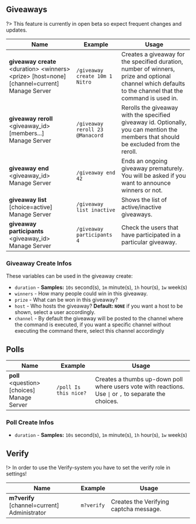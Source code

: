 ## Giveaways
?> This feature is currently in open beta so expect frequent changes and updates.

<!-- tabs:start -->
<!-- tab:Slash Commands -->
Name              | Example           | Usage                                                                         
 ---------------- | ----------------- | ----------------------------------------------------------------------------- 
**giveaway create** \<duration> \<winners> \<prize> [host=none] [channel=current]<br><span class="user-permissions">Manage Server</span> | `/giveaway create 10m 1 Nitro` | Creates a giveaway for the specified duration, number of winners, prize and optional channel which defaults to the channel that the command is used in.
**giveaway reroll** \<giveaway_id> [members...]<br><span class="user-permissions">Manage Server</span> | `/giveaway reroll 23 @Manacord` | Rerolls the giveaway with the specified giveaway id. Optionally, you can mention the members that should be excluded from the reroll.
**giveaway end** \<giveaway_id><br><span class="user-permissions">Manage Server</span> | `/giveaway end 42` | Ends an ongoing giveaway prematurely. You will be asked if you want to announce winners or not.
**giveaway list** [choice=active]<br><span class="user-permissions">Manage Server</span> | `/giveaway list inactive` | Shows the list of active/inactive giveaways.
**giveaway participants** \<giveaway_id><br><span class="user-permissions">Manage Server</span> | `/giveaway participants 4` | Check the users that have participated in a particular giveaway.
<!-- tabs:end -->

### Giveaway Create Infos
These variables can be used in the giveaway create:
- `duration` - **Samples:** `10s` second(s), `1m` minute(s), `1h` hour(s), `1w` week(s)
- `winners` - How many people could win in this giveaway.
- `prize` - What can be won in this giveaway?
- `host` - Who hosts the giveaway? **Default: `NONE`** if you want a host to be shown, select a user accordingly.
- `channel` - By default the giveaway will be posted to the channel where the command is executed, if you want a specific channel without executing the command there, select this channel accordingly


## Polls
<!-- tabs:start -->
<!-- tab:Slash Commands -->
Name              | Example           | Usage                                                                         
 ---------------- | ----------------- | ----------------------------------------------------------------------------- 
**poll** \<question> [choices]<br><span class="user-permissions">Manage Server</span>  | `/poll Is this nice?` | Creates a thumbs up-down poll where users vote with reactions. Use `\|` or `,` to separate the choices.
<!-- tabs:end -->

### Poll Create Infos
- `duration` - **Samples:** `10s` second(s), `1m` minute(s), `1h` hour(s), `1w` week(s)


## Verify
!> In order to use the Verify-system you have to set the verify role in settings!

<!-- tab:Prefix Commands -->
Name              | Example           | Usage                                                                         
 ---------------- | ----------------- | ----------------------------------------------------------------------------- 
**m?verify** [channel=current]<br><span class="user-permissions">Administrator</span> | `m?verify` | Creates the Verifying captcha message.
